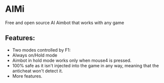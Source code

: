 # AIMi

Free and open source AI Aimbot that works with any game

## Features:

- Two modes controlled by F1:
- Always on/Hold mode
- Aimbot in hold mode works only when mouse4 is pressed.
- 100% safe as it isn't injected into the game in any way, meaning that the anticheat won't detect it.
- More features.

